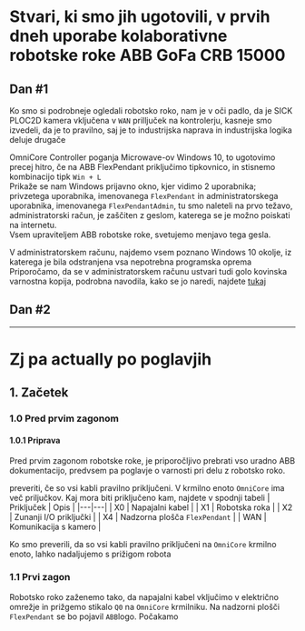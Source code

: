 # Stvari, ki smo jih ugotovili, v prvih dneh uporabe kolaborativne robotske roke ABB GoFa CRB 15000

## Dan #1

Ko smo si podrobneje ogledali robotsko roko, nam je v oči padlo, da je SICK PLOC2D kamera vključena v `WAN` prilljuček na kontrolerju, kasneje smo izvedeli, da je to pravilno, saj je to industrijska naprava in industrijska logika deluje drugače


OmniCore Controller poganja Microwave-ov Windows 10, to ugotovimo precej hitro, če na ABB FlexPendant priključimo tipkovnico, in stisnemo kombinacijo tipk `Win + L` <br>
Prikaže se nam Windows prijavno okno, kjer vidimo 2 uporabnika; privzetega uporabnika, imenovanega `FlexPendant` in administratorskega uporabnika, imenovanega `FlexPendantAdmin`, tu smo naleteli na prvo težavo, administratorski račun, je zaščiten z geslom, katerega se je možno poiskati na internetu. <br>
Vsem upraviteljem ABB robotske roke, svetujemo menjavo tega gesla. <br>

V administratorskem računu, najdemo vsem poznano Windows 10 okolje, iz katerega je bila odstranjena vsa nepotrebna programska oprema <br>
Priporočamo, da se v administratorskem računu ustvari tudi golo kovinska varnostna kopija, podrobna navodila, kako se jo naredi, najdete [tukaj](https://www.windowscentral.com/how-make-full-backup-windows-10)

## Dan #2



***
# Zj pa actually po poglavjih

## 1. Začetek
### 1.0 Pred prvim zagonom
#### 1.0.1 Priprava

Pred prvim zagonom robotske roke, je priporočljivo prebrati vso uradno ABB dokumentacijo, predvsem pa poglavje o varnosti pri delu z robotsko roko.

preveriti, če so vsi kabli pravilno priključeni.
V krmilno enoto `OmniCore` ima več priljučkov. Kaj mora biti priključeno kam, najdete v spodnji tabeli
| Priključek | Opis |
|---|---|
| X0 | Napajalni kabel |
| X1 | Robotska roka |
| X2 | Zunanji I/O priključki |
| X4 | Nadzorna plošča `FlexPendant` |
| WAN | Komunikacija s kamero |

Ko smo preverili, da so vsi kabli pravilno priključeni na `OmniCore` krmilno enoto, lahko nadaljujemo s prižigom robota

### 1.1 Prvi zagon
Robotsko roko zaženemo tako, da napajalni kabel vključimo v električno omrežje in prižgemo stikalo `Q0` na `OmniCore` krmilniku. Na nadzorni plošči `FlexPendant` se bo pojavil `ABB`logo. Počakamo